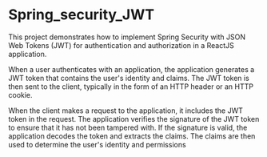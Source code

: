 # Spring_security_JWT
This project demonstrates how to implement Spring Security with JSON Web Tokens (JWT) for authentication and authorization in a ReactJS application.


When a user authenticates with an application, the application generates a JWT token that contains the user's identity and claims. The JWT token is then sent to the client, typically in the form of an HTTP header or an HTTP cookie.

When the client makes a request to the application, it includes the JWT token in the request. The application verifies the signature of the JWT token to ensure that it has not been tampered with. If the signature is valid, the application decodes the token and extracts the claims. The claims are then used to determine the user's identity and permissions
